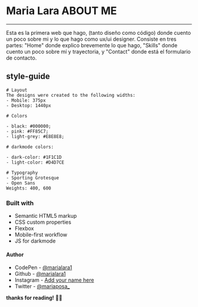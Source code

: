 # Maria Lara ABOUT ME
***
Esta es la primera web que hago, (tanto diseño como código) donde cuento un poco sobre mi y lo que hago como ux/ui designer. Consiste en tres partes: "Home" donde explico brevemente lo que hago, "Skills" donde cuento un poco sobre mí y trayectoria, y "Contact" donde está el formulario de contacto.

## style-guide
    # Layout
    The designs were created to the following widths:
    - Mobile: 375px
    - Desktop: 1440px

    # Colors

    - black: #000000;
    - pink: #FF85C7;
    - light-grey: #E8E8E8;

    # darkmode colors:

    - dark-color: #1F1C1D
    - light-color: #D4D7CE

    # Typography
    - Sporting Grotesque
    - Open Sans
    Weights: 400, 600

### Built with
- Semantic HTML5 markup
- CSS custom properties
- Flexbox
- Mobile-first workflow
- JS for darkmode

#### Author
- CodePen - [@marialara1](https://codepen.io/marialara1)
- Github - [@marialara1](https://github.com/marialara1)
- Instagram - [Add your name here](https://www.instagram.com/mar.ia.lara/)
- Twitter - [@mariaposa_](https://twitter.com/mariaposa___)

**thanks for reading!** 🚀👋
